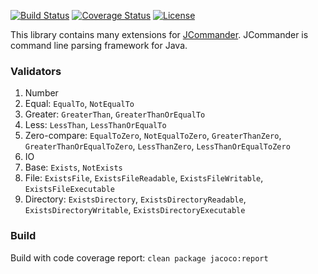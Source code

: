 [![Build Status](https://travis-ci.org/valery1707/jcommander-ext.svg)](https://travis-ci.org/valery1707/jcommander-ext)
[![Coverage Status](https://coveralls.io/repos/valery1707/jcommander-ext/badge.svg)](https://coveralls.io/r/valery1707/jcommander-ext)
[![License](https://img.shields.io/github/license/valery1707/jcommander-ext.svg)](http://opensource.org/licenses/MIT)

This library contains many extensions for [JCommander](https://github.com/cbeust/jcommander).
JCommander is command line parsing framework for Java.

### Validators

1. Number
  1. Equal: `EqualTo`, `NotEqualTo`
  1. Greater: `GreaterThan`, `GreaterThanOrEqualTo`
  1. Less: `LessThan`, `LessThanOrEqualTo`
  1. Zero-compare: `EqualToZero`, `NotEqualToZero`, `GreaterThanZero`, `GreaterThanOrEqualToZero`, `LessThanZero`, `LessThanOrEqualToZero`
1. IO
  1. Base: `Exists`, `NotExists`
  1. File: `ExistsFile`, `ExistsFileReadable`, `ExistsFileWritable`, `ExistsFileExecutable`
  1. Directory: `ExistsDirectory`, `ExistsDirectoryReadable`, `ExistsDirectoryWritable`, `ExistsDirectoryExecutable`

### Build

Build with code coverage report: `clean package jacoco:report`
